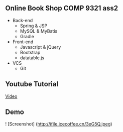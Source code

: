## Online Book Shop COMP 9321 ass2

* Back-end
	* Spring & JSP
	* MySQL & MyBatis
	* Gradle
* Front-end
	* Javascript & jQuery
	* Bootstrap
    * datatable.js
* VCS
	* Git

## Youtube Tutorial
 [Video](https://youtu.be/rmtQwha8PNg)

## Demo
! [Screenshot] (http://ifile.icecoffee.cn/3eG5Q.jpeg)